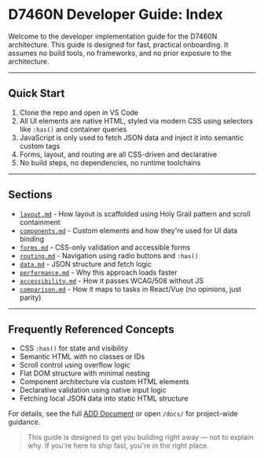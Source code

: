 # D7460N Developer Guide: Index

Welcome to the developer implementation guide for the D7460N architecture. This guide is designed for fast, practical onboarding. It assumes no build tools, no frameworks, and no prior exposure to the architecture.

---

## Quick Start

1. Clone the repo and open in VS Code
2. All UI elements are native HTML, styled via modern CSS using selectors like `:has()` and container queries
3. JavaScript is only used to fetch JSON data and inject it into semantic custom tags
4. Forms, layout, and routing are all CSS-driven and declarative
5. No build steps, no dependencies, no runtime toolchains

---

## Sections

- [`layout.md`](layout.md) - How layout is scaffolded using Holy Grail pattern and scroll containment
- [`components.md`](components.md) - Custom elements and how they're used for UI data binding
- [`forms.md`](forms.md) - CSS-only validation and accessible forms
- [`routing.md`](routing.md) - Navigation using radio buttons and `:has()`
- [`data.md`](data.md) - JSON structure and fetch logic
- [`performance.md`](performance.md) - Why this approach loads faster
- [`accessibility.md`](accessibility.md) - How it passes WCAG/508 without JS
- [`comparison.md`](comparison.md) - How it maps to tasks in React/Vue (no opinions, just parity)

---

## Frequently Referenced Concepts

- CSS `:has()` for state and visibility
- Semantic HTML with no classes or IDs
- Scroll control using overflow logic
- Flat DOM structure with minimal nesting
- Component architecture via custom HTML elements
- Declarative validation using native input logic
- Fetching local JSON data into static HTML structure

For details, see the full [ADD Document](../ADD.md) or open `/docs/` for project-wide guidance.

> This guide is designed to get you building right away — not to explain why. If you're here to ship fast, you're in the right place.
